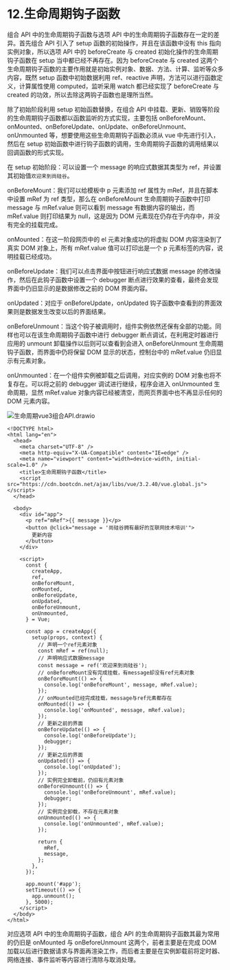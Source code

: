 # 12.生命周期钩子函数

组合 API 中的生命周期钩子函数与选项 API 中的生命周期钩子函数存在一定的差异。首先组合 API 引入了 setup 函数的初始操作，并且在该函数中没有 this 指向实例对象，所以选项 API 中的 beforeCreate 与 created 初始化操作的生命周期钩子函数在 setup 当中都已经不再存在。因为 beforeCreate 与 created 这两个生命周期钩子函数的主要作用就是初始实例对象、数据、方法、计算、监听等众多内容，既然 setup 函数中初始数据利用 ref、reactive 声明，方法可以进行函数定义，计算属性使用 computed，监听采用 watch 都已经实现了 beforeCreate 与 created 的功效，所以去除这两钩子函数也是理所当然。

除了初始阶段利用 setup 初始函数替换，在组合 API 中挂载、更新、销毁等阶段的生命周期钩子函数都以函数监听的方式实现，主要包括 onBeforeMount、onMounted、onBeforeUpdate、onUpdate、onBeforeUnmount、onUnmounted 等，想要使用这些生命周期钩子函数必须从 vue 中先进行引入，然后在 setup 初始函数中进行钩子函数的调用，生命周期钩子函数的调用结果以回调函数的形式实现。

在 setup 初始阶段：可以设置一个 message 的响应式数据其类型为 ref，并设置其初始值`欢迎来到尚硅谷`。

onBeforeMount：我们可以给模板中 p 元素添加 ref 属性为 mRef，并且在脚本中设置 mRef 为 ref 类型，那么在 onBeforeMount 生命周期钩子函数中打印 message 与 mRef.value 则可以看到 message 有数据内容的输出，而 mRef.value 则打印结果为 null，这是因为 DOM 元素现在仍存在于内存中，并没有完全的挂载完成。

onMounted：在这一阶段网页中的 el 元素对象成功的将虚拟 DOM 内容渲染到了真实 DOM 对象上，所有 mRef.value 值可以打印出是一个 p 元素标签的内容，说明挂载已经成功。

onBeforeUpdate：我们可以点击界面中按钮进行响应式数据 message 的修改操作，然后在此钩子函数中设置一个 debugger 断点进行效果的查看，最终会发现界面中仍旧显示的是数据修改之前的 DOM 界面内容。

onUpdated：对应于 onBeforeUpdate，onUpdated 钩子函数中查看到的界面效果则是数据发生改变以后的界面结果。

onBeforeUnmount：当这个钩子被调用时，组件实例依然还保有全部的功能。同样也可以在该生命周期钩子函数中进行 debugger 断点调试，在利用定时器进行应用的 unmount 卸载操作以后则可以查看到会进入 onBeforeUnmount 生命周期钩子函数，而界面中仍将保留 DOM 显示的状态，控制台中的 mRef.value 仍旧显示有元素对象。

onUnmounted：在一个组件实例被卸载之后调用，对应实例的 DOM 对象也将不复存在。可以将之前的 debugger 调试进行继续，程序会进入 onUnmounted 生命周期，显然 mRef.value 对象内容已经被清空，而网页界面中也不再显示任何的 DOM 元素内容。

![生命周期vue3组合API.drawio](http://qn.chinavanes.com/qiniu_picGo/%E7%94%9F%E5%91%BD%E5%91%A8%E6%9C%9Fvue3%E7%BB%84%E5%90%88API.drawio.png)

```vue
<!DOCTYPE html>
<html lang="en">
  <head>
    <meta charset="UTF-8" />
    <meta http-equiv="X-UA-Compatible" content="IE=edge" />
    <meta name="viewport" content="width=device-width, initial-scale=1.0" />
    <title>生命周期钩子函数</title>
    <script src="https://cdn.bootcdn.net/ajax/libs/vue/3.2.40/vue.global.js"></script>
  </head>

  <body>
    <div id="app">
      <p ref="mRef">{{ message }}</p>
      <button @click="message = '尚硅谷拥有最好的互联网技术培训'">
        更新内容
      </button>
    </div>

    <script>
      const {
        createApp,
        ref,
        onBeforeMount,
        onMounted,
        onBeforeUpdate,
        onUpdated,
        onBeforeUnmount,
        onUnmounted,
      } = Vue;

      const app = createApp({
        setup(props, context) {
          // 声明一个ref元素对象
          const mRef = ref(null);
          // 声明响应式数据message
          const message = ref('欢迎来到尚硅谷');
          // onBeforeMount没有完成挂载，有message却没有ref元素对象
          onBeforeMount(() => {
            console.log('onBeforeMount', message, mRef.value);
          });
          // onMounted已经完成挂载，message与ref元素都存在
          onMounted(() => {
            console.log('onMounted', message, mRef.value);
          });
          // 更新之前的界面
          onBeforeUpdate(() => {
            console.log('onBeforeUpdate');
            debugger;
          });
          // 更新之后的界面
          onUpdated(() => {
            console.log('onUpdated');
          });
          // 实例完全卸载前，仍旧有元素对象
          onBeforeUnmount(() => {
            console.log('onBeforeUnmount', mRef.value);
            debugger;
          });
          // 实例完全卸载，不存在元素对象
          onUnmounted(() => {
            console.log('onUnmounted', mRef.value);
          });

          return {
            mRef,
            message,
          };
        },
      });

      app.mount('#app');
      setTimeout(() => {
        app.unmount();
      }, 5000);
    </script>
  </body>
</html>
```

对应选项 API 中的生命周期钩子函数，组合 API 的生命周期钩子函数其最为常用的仍旧是 onMounted 与 onBeforeUnmount 这两个，前者主要是在完成 DOM 加载以后进行数据请求与界面再渲染工作，而后者主要是在实例卸载前将定时器、网络连接、事件监听等内容进行清除与取消处理。

